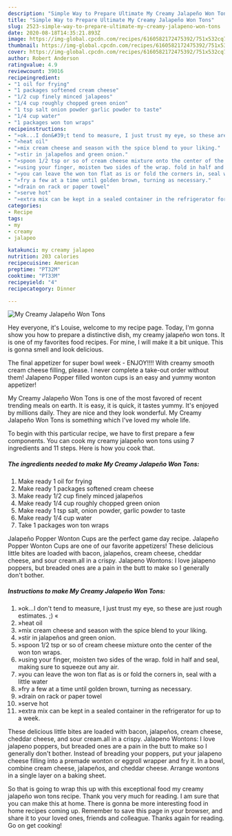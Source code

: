 ```yaml
---
description: "Simple Way to Prepare Ultimate My Creamy Jalapeño Won Tons"
title: "Simple Way to Prepare Ultimate My Creamy Jalapeño Won Tons"
slug: 2523-simple-way-to-prepare-ultimate-my-creamy-jalapeno-won-tons
date: 2020-08-18T14:35:21.893Z
image: https://img-global.cpcdn.com/recipes/6160582172475392/751x532cq70/my-creamy-jalapeno-won-tons-recipe-main-photo.jpg
thumbnail: https://img-global.cpcdn.com/recipes/6160582172475392/751x532cq70/my-creamy-jalapeno-won-tons-recipe-main-photo.jpg
cover: https://img-global.cpcdn.com/recipes/6160582172475392/751x532cq70/my-creamy-jalapeno-won-tons-recipe-main-photo.jpg
author: Robert Anderson
ratingvalue: 4.9
reviewcount: 39016
recipeingredient:
- "1 oil for frying"
- "1 packages softened cream cheese"
- "1/2 cup finely minced jalapeos"
- "1/4 cup roughly chopped green onion"
- "1 tsp salt onion powder garlic powder to taste"
- "1/4 cup water"
- "1 packages won ton wraps"
recipeinstructions:
- "»ok...I don&#39;t tend to measure, I just trust my eye, so these are just rough estimates. ;)  «"
- "»heat oil"
- "»mix cream cheese and season with the spice blend to your liking."
- "»stir in jalapeños and green onion."
- "»spoon 1/2 tsp or so of cream cheese mixture onto the center of the won ton wraps."
- "»using your finger, moisten two sides of the wrap. fold in half and seal, making sure to squeeze out any air."
- "»you can leave the won ton flat as is or fold the corners in, seal with a little water"
- "»fry a few at a time until golden brown, turning as necessary."
- "»drain on rack or paper towel"
- "»serve hot"
- "»extra mix can be kept in a sealed container in the refrigerator for up to a week."
categories:
- Recipe
tags:
- my
- creamy
- jalapeo

katakunci: my creamy jalapeo 
nutrition: 203 calories
recipecuisine: American
preptime: "PT32M"
cooktime: "PT33M"
recipeyield: "4"
recipecategory: Dinner

---
```



![My Creamy Jalapeño Won Tons](https://img-global.cpcdn.com/recipes/6160582172475392/751x532cq70/my-creamy-jalapeno-won-tons-recipe-main-photo.jpg)

Hey everyone, it's Louise, welcome to my recipe page. Today, I'm gonna show you how to prepare a distinctive dish, my creamy jalapeño won tons. It is one of my favorites food recipes. For mine, I will make it a bit unique. This is gonna smell and look delicious.

The final appetizer for super bowl week - ENJOY!!!! With creamy smooth cream cheese filling, please. I never complete a take-out order without them! Jalapeno Popper filled wonton cups is an easy and yummy wonton appetizer!

My Creamy Jalapeño Won Tons is one of the most favored of recent trending meals on earth. It is easy, it is quick, it tastes yummy. It's enjoyed by millions daily. They are nice and they look wonderful. My Creamy Jalapeño Won Tons is something which I've loved my whole life.


To begin with this particular recipe, we have to first prepare a few components. You can cook my creamy jalapeño won tons using 7 ingredients and 11 steps. Here is how you cook that.

<!--inarticleads1-->

##### The ingredients needed to make My Creamy Jalapeño Won Tons:

1. Make ready 1 oil for frying
1. Make ready 1 packages softened cream cheese
1. Make ready 1/2 cup finely minced jalapeños
1. Make ready 1/4 cup roughly chopped green onion
1. Make ready 1 tsp salt, onion powder, garlic powder to taste
1. Make ready 1/4 cup water
1. Take 1 packages won ton wraps


Jalapeño Popper Wonton Cups are the perfect game day recipe. Jalapeño Popper Wonton Cups are one of our favorite appetizers! These delicious little bites are loaded with bacon, jalapeños, cream cheese, cheddar cheese, and sour cream.all in a crispy. Jalapeno Wontons: I love jalapeno poppers, but breaded ones are a pain in the butt to make so I generally don&#39;t bother. 

<!--inarticleads2-->

##### Instructions to make My Creamy Jalapeño Won Tons:

1. »ok...I don&#39;t tend to measure, I just trust my eye, so these are just rough estimates. ;)  «
1. »heat oil
1. »mix cream cheese and season with the spice blend to your liking.
1. »stir in jalapeños and green onion.
1. »spoon 1/2 tsp or so of cream cheese mixture onto the center of the won ton wraps.
1. »using your finger, moisten two sides of the wrap. fold in half and seal, making sure to squeeze out any air.
1. »you can leave the won ton flat as is or fold the corners in, seal with a little water
1. »fry a few at a time until golden brown, turning as necessary.
1. »drain on rack or paper towel
1. »serve hot
1. »extra mix can be kept in a sealed container in the refrigerator for up to a week.


These delicious little bites are loaded with bacon, jalapeños, cream cheese, cheddar cheese, and sour cream.all in a crispy. Jalapeno Wontons: I love jalapeno poppers, but breaded ones are a pain in the butt to make so I generally don&#39;t bother. Instead of breading your poppers, put your jalapeno cheese filling into a premade wonton or eggroll wrapper and fry it. In a bowl, combine cream cheese, jalapeños, and cheddar cheese. Arrange wontons in a single layer on a baking sheet. 

So that is going to wrap this up with this exceptional food my creamy jalapeño won tons recipe. Thank you very much for reading. I am sure that you can make this at home. There is gonna be more interesting food in home recipes coming up. Remember to save this page in your browser, and share it to your loved ones, friends and colleague. Thanks again for reading. Go on get cooking!
